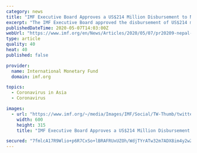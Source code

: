 ```yaml
---
category: news
title: "IMF Executive Board Approves a US$214 Million Disbursement to Nepal to Address the COVID-19 Pandemic"
excerpt: "The IMF Executive Board approved the disbursement of US$214 million in emergency financing to help Nepal address urgent balance of payments needs created by COVID-19, which is having a severe impact on remittances,"
publishedDateTime: 2020-05-07T14:03:00Z
webUrl: "https://www.imf.org/en/News/Articles/2020/05/07/pr20209-nepal-imf-executive-board-approves-us-million-disbursement-address-covid-19-pandemic"
type: article
quality: 40
heat: 40
published: false

provider:
  name: International Monetary Fund
  domain: imf.org

topics:
  - Coronavirus in Asia
  - Coronavirus

images:
  - url: "https://www.imf.org/~/media/Images/IMF/Social/TW-Thumb/twitter-seal.ashx"
    width: 600
    height: 315
    title: "IMF Executive Board Approves a US$214 Million Disbursement to Nepal to Address the COVID-19 Pandemic"

secured: "7fmlcA17R9Wlio+p6R7CxSo+lBRAFRUxUZOh/WdjTYrATw32m7ADX8im4y2wZ8lrPYCA40tlnsGKsP7TuqNgnxY2nDzKpjio6bLwuSaNKxLvO7UpAELXb4LQ1xdQq43cuqcXLD3frquClrYJ7oa26881yBfm9TU+nLWApaSEbeMdvW2/i3enPonbOvQrTjgfruLm2blzabULF/1JrwhWbjKstmyhRXa4KMK7tPYnvVsgESHXhtsD+9XoQZHlplTMUOMFCjO32agokCmETivCpM0ICuWt5ySs/syYYSRoPCLEX73wir4xbGoKG13oLJAc;AZgjyBaCVPhAP7dZG34okQ=="
---
```



